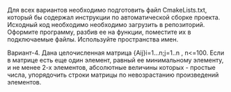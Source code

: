 Для всех вариантов необходимо подготовить файл CmakeLists.txt, который бы содержал инструкции по автоматической сборке проекта. Исходный код необходимо необходимо загрузить в репозиторий.
Оформите программу, разбив ее на функции, поместите их в подключаемые файлы. Используйте пространства имен.

Вариант-4.
Дана целочисленная матрица {Aij}i=1...n;j=1..n , n<=100. Если в матрице есть еще один элемент, равный ее минимальному элементу, и не менее 2-х элементов, 
абсолютные величины которых - простые числа, упорядочить строки матрицы по невозрастанию произведений элементов.
